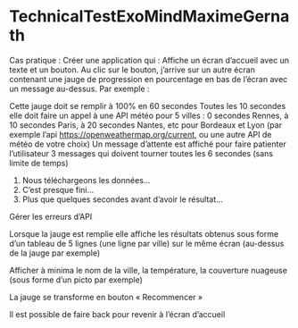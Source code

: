 # TechnicalTestExoMindMaximeGernath
Cas pratique : 
Créer une application qui : 
Affiche un écran d’accueil avec un texte et un bouton.
Au clic sur le bouton, j’arrive sur un autre écran contenant une jauge de progression en pourcentage en bas de l’écran avec un message au-dessus.
Par exemple : 

Cette jauge doit se remplir à 100% en 60 secondes
Toutes les 10 secondes elle doit faire un appel à une API météo pour 5 villes : 
0 secondes Rennes, à 10 secondes Paris, à 20 secondes Nantes, etc pour Bordeaux et Lyon
(par exemple l’api https://openweathermap.org/current, ou une autre API de météo de votre choix)
Un message d’attente est affiché pour faire patienter l’utilisateur
3 messages qui doivent tourner toutes les 6 secondes (sans limite de temps)
1.    Nous téléchargeons les données…
2.    C’est presque fini…
3.    Plus que quelques secondes avant d’avoir le résultat…

Gérer les erreurs d’API

Lorsque la jauge est remplie elle affiche les résultats obtenus sous forme d’un tableau de 5 lignes (une ligne par ville) sur le même écran (au-dessus de la jauge par exemple)

Afficher à minima le nom de la ville, la température, la couverture nuageuse (sous forme d’un picto par exemple)

La jauge se transforme en bouton « Recommencer »

Il est possible de faire back pour revenir à l’écran d’accueil 
